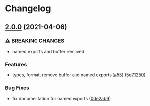 # Changelog

## [2.0.0](https://www.github.com/hugomrdias/iso-random-stream/compare/v1.1.2...v2.0.0) (2021-04-06)


### ⚠ BREAKING CHANGES

* named exports and buffer removed

### Features

* types, format, remove buffer and named exports ([#55](https://www.github.com/hugomrdias/iso-random-stream/issues/55)) ([5d71250](https://www.github.com/hugomrdias/iso-random-stream/commit/5d71250af4690876b7e02f105e0ef33061e6bc50))


### Bug Fixes

* fix documentation for named exports ([0de2ab9](https://www.github.com/hugomrdias/iso-random-stream/commit/0de2ab9546c9c3cd9032e9085588878a22227594))
